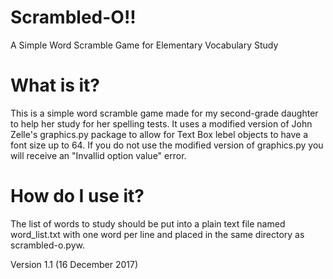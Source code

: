 # Scrambled-O!!
A Simple Word Scramble Game for Elementary Vocabulary Study

# What is it?
This is a simple word scramble game made for my second-grade daughter
to help her study for her spelling tests.  It uses a modified version
of John Zelle's graphics.py package to allow for Text Box lebel
objects to have a font size up to 64.  If you do not use the modified
version of graphics.py you will receive an "Invallid option value"
error.

# How do I use it?
The list of words to study should be put into a plain text file named
word_list.txt with one word per line and placed in the same directory 
as scrambled-o.pyw.

Version 1.1 (16 December 2017)
